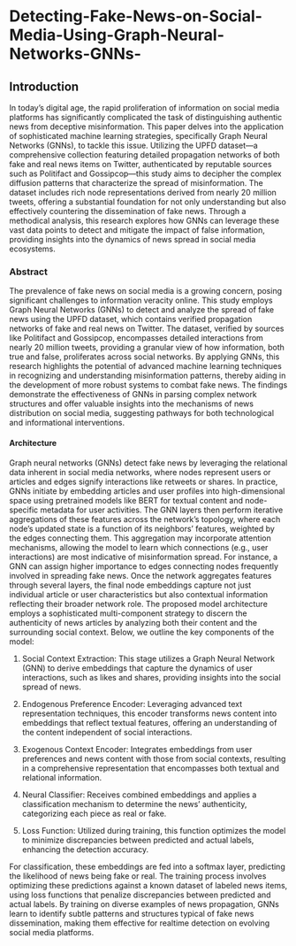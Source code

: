 # Detecting-Fake-News-on-Social-Media-Using-Graph-Neural-Networks-GNNs-

## Introduction
In today’s digital age, the rapid proliferation of information on social media platforms has significantly complicated the task of distinguishing authentic news from deceptive misinformation. This
paper delves into the application of sophisticated machine learning strategies, specifically Graph
Neural Networks (GNNs), to tackle this issue. Utilizing the UPFD dataset—a comprehensive collection featuring detailed propagation networks of both fake and real news items on Twitter, authenticated by reputable sources such as Politifact and Gossipcop—this study aims to decipher the
complex diffusion patterns that characterize the spread of misinformation. The dataset includes rich
node representations derived from nearly 20 million tweets, offering a substantial foundation for
not only understanding but also effectively countering the dissemination of fake news. Through a
methodical analysis, this research explores how GNNs can leverage these vast data points to detect
and mitigate the impact of false information, providing insights into the dynamics of news spread in
social media ecosystems.

### Abstract
The prevalence of fake news on social media is a growing concern, posing significant challenges to
information veracity online. This study employs Graph Neural Networks (GNNs) to detect and analyze the spread of fake news using the UPFD dataset, which contains verified propagation networks
of fake and real news on Twitter. The dataset, verified by sources like Politifact and Gossipcop, encompasses detailed interactions from nearly 20 million tweets, providing a granular view of how information, both true and false, proliferates across social networks. By applying GNNs, this research
highlights the potential of advanced machine learning techniques in recognizing and understanding
misinformation patterns, thereby aiding in the development of more robust systems to combat fake
news. The findings demonstrate the effectiveness of GNNs in parsing complex network structures
and offer valuable insights into the mechanisms of news distribution on social media, suggesting
pathways for both technological and informational interventions.

#### Architecture
Graph neural networks (GNNs) detect fake news by leveraging the relational data inherent in social
media networks, where nodes represent users or articles and edges signify interactions like retweets
or shares. In practice, GNNs initiate by embedding articles and user profiles into high-dimensional space using pretrained models like BERT for textual content and node-specific metadata for user
activities. The GNN layers then perform iterative aggregations of these features across the network’s
topology, where each node’s updated state is a function of its neighbors’ features, weighted by the
edges connecting them.
This aggregation may incorporate attention mechanisms, allowing the model to learn which connections (e.g., user interactions) are most indicative of misinformation spread. For instance, a GNN
can assign higher importance to edges connecting nodes frequently involved in spreading fake news.
Once the network aggregates features through several layers, the final node embeddings capture not
just individual article or user characteristics but also contextual information reflecting their broader
network role. The proposed model architecture employs a sophisticated multi-component strategy to
discern the authenticity of news articles by analyzing both their content and the surrounding social
context. Below, we outline the key components of the model:

1. Social Context Extraction: This stage utilizes a Graph Neural Network (GNN) to derive embeddings that capture the dynamics of user interactions, such as likes and shares,
providing insights into the social spread of news.

3. Endogenous Preference Encoder: Leveraging advanced text representation techniques,
this encoder transforms news content into embeddings that reflect textual features, offering
an understanding of the content independent of social interactions.

5. Exogenous Context Encoder: Integrates embeddings from user preferences and news
content with those from social contexts, resulting in a comprehensive representation that
encompasses both textual and relational information.

7. Neural Classifier: Receives combined embeddings and applies a classification mechanism
to determine the news’ authenticity, categorizing each piece as real or fake.

9. Loss Function: Utilized during training, this function optimizes the model to minimize
discrepancies between predicted and actual labels, enhancing the detection accuracy.

For classification, these embeddings are fed into a softmax layer, predicting the likelihood of news
being fake or real. The training process involves optimizing these predictions against a known
dataset of labeled news items, using loss functions that penalize discrepancies between predicted
and actual labels. By training on diverse examples of news propagation, GNNs learn to identify
subtle patterns and structures typical of fake news dissemination, making them effective for realtime detection on evolving social media platforms.
